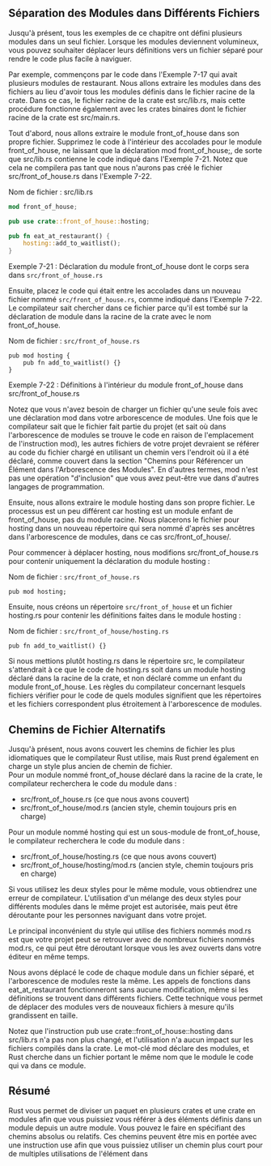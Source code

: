 ## Séparation des Modules dans Différents Fichiers

Jusqu'à présent, tous les exemples de ce chapitre ont défini plusieurs modules dans un seul fichier. Lorsque les modules deviennent volumineux, vous pouvez souhaiter déplacer leurs définitions vers un fichier séparé pour rendre le code plus facile à naviguer.

Par exemple, commençons par le code dans l'Exemple 7-17 qui avait plusieurs modules de restaurant. Nous allons extraire les modules dans des fichiers au lieu d'avoir tous les modules définis dans le fichier racine de la crate. Dans ce cas, le fichier racine de la crate est src/lib.rs, mais cette procédure fonctionne également avec les crates binaires dont le fichier racine de la crate est src/main.rs.

Tout d'abord, nous allons extraire le module front_of_house dans son propre fichier. Supprimez le code à l'intérieur des accolades pour le module front_of_house, ne laissant que la déclaration mod front_of_house;, de sorte que src/lib.rs contienne le code indiqué dans l'Exemple 7-21. Notez que cela ne compilera pas tant que nous n'aurons pas créé le fichier src/front_of_house.rs dans l'Exemple 7-22.

Nom de fichier : src/lib.rs

```rust
mod front_of_house;

pub use crate::front_of_house::hosting;

pub fn eat_at_restaurant() {
    hosting::add_to_waitlist();
}
```
Exemple 7-21 : Déclaration du module front_of_house dont le corps sera dans `src/front_of_house.rs`

Ensuite, placez le code qui était entre les accolades dans un nouveau fichier nommé `src/front_of_house.rs`, comme indiqué dans l'Exemple 7-22. Le compilateur sait chercher dans ce fichier parce qu'il est tombé sur la déclaration de module dans la racine de la crate avec le nom front_of_house.

Nom de fichier : `src/front_of_house.rs`
```
pub mod hosting {
    pub fn add_to_waitlist() {}
}
```
Exemple 7-22 : Définitions à l'intérieur du module front_of_house dans src/front_of_house.rs

Notez que vous n'avez besoin de charger un fichier qu'une seule fois avec une déclaration mod dans votre arborescence de modules. Une fois que le compilateur sait que le fichier fait partie du projet (et sait où dans l'arborescence de modules se trouve le code en raison de l'emplacement de l'instruction mod), les autres fichiers de votre projet devraient se référer au code du fichier chargé en utilisant un chemin vers l'endroit où il a été déclaré, comme couvert dans la section "Chemins pour Référencer un Élément dans l'Arborescence des Modules". En d'autres termes, mod n'est pas une opération "d'inclusion" que vous avez peut-être vue dans d'autres langages de programmation.

Ensuite, nous allons extraire le module hosting dans son propre fichier. Le processus est un peu différent car hosting est un module enfant de front_of_house, pas du module racine. Nous placerons le fichier pour hosting dans un nouveau répertoire qui sera nommé d'après ses ancêtres dans l'arborescence de modules, dans ce cas src/front_of_house/.

Pour commencer à déplacer hosting, nous modifions src/front_of_house.rs pour contenir uniquement la déclaration du module hosting :

Nom de fichier : `src/front_of_house.rs`
```
pub mod hosting;
```
Ensuite, nous créons un répertoire `src/front_of_house` et un fichier hosting.rs pour contenir les définitions faites dans le module hosting :

Nom de fichier : `src/front_of_house/hosting.rs`
```
pub fn add_to_waitlist() {}
```
Si nous mettions plutôt hosting.rs dans le répertoire src, le compilateur s'attendrait à ce que le code de hosting.rs soit dans un module hosting déclaré dans la racine de la crate, et non déclaré comme un enfant du module front_of_house. Les règles du compilateur concernant lesquels fichiers vérifier pour le code de quels modules signifient que les répertoires et les fichiers correspondent plus étroitement à l'arborescence de modules.

## Chemins de Fichier Alternatifs
Jusqu'à présent, nous avons couvert les chemins de fichier les plus idiomatiques que le compilateur Rust utilise, mais Rust prend également en charge un style plus ancien de chemin de fichier.   
Pour un module nommé front_of_house déclaré dans la racine de la crate, le compilateur recherchera le code du module dans :

- src/front_of_house.rs (ce que nous avons couvert)
- src/front_of_house/mod.rs (ancien style, chemin toujours pris en charge)  

Pour un module nommé hosting qui est un sous-module de front_of_house, le compilateur recherchera le code du module dans :

- src/front_of_house/hosting.rs (ce que nous avons couvert)
- src/front_of_house/hosting/mod.rs (ancien style, chemin toujours pris en charge)

Si vous utilisez les deux styles pour le même module, vous obtiendrez une erreur de compilateur. L'utilisation d'un mélange des deux styles pour différents modules dans le même projet est autorisée, mais peut être déroutante pour les personnes naviguant dans votre projet.

Le principal inconvénient du style qui utilise des fichiers nommés mod.rs est que votre projet peut se retrouver avec de nombreux fichiers nommés mod.rs, ce qui peut être déroutant lorsque vous les avez ouverts dans votre éditeur en même temps.

Nous avons déplacé le code de chaque module dans un fichier séparé, et l'arborescence de modules reste la même. Les appels de fonctions dans eat_at_restaurant fonctionneront sans aucune modification, même si les définitions se trouvent dans différents fichiers. Cette technique vous permet de déplacer des modules vers de nouveaux fichiers à mesure qu'ils grandissent en taille.

Notez que l'instruction pub use crate::front_of_house::hosting dans src/lib.rs n'a pas non plus changé, et l'utilisation n'a aucun impact sur les fichiers compilés dans la crate. Le mot-clé mod déclare des modules, et Rust cherche dans un fichier portant le même nom que le module le code qui va dans ce module.

## Résumé
Rust vous permet de diviser un paquet en plusieurs crates et une crate en modules afin que vous puissiez vous référer à des éléments définis dans un module depuis un autre module. Vous pouvez le faire en spécifiant des chemins absolus ou relatifs. Ces chemins peuvent être mis en portée avec une instruction use afin que vous puissiez utiliser un chemin plus court pour de multiples utilisations de l'élément dans
